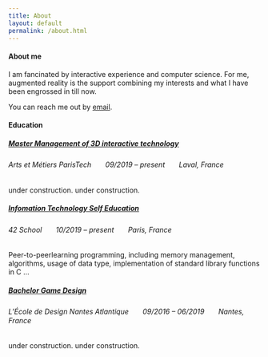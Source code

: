 ```yaml
---
title: About
layout: default 
permalink: /about.html
---
```


#### About me

I am fancinated by interactive experience and computer science. For me, augmented reality is the support combining my interests and what I have been engrossed in till now.

You can reach me out by [email](mailto:zemin.xu@yahoo.com).

#### Education

##### [Master Management of 3D interactive technology](https://artsetmetiers.fr/fr/node/871)

###### *Arts et Métiers ParisTech*　　09/2019 – present　　Laval, France

under construction.
under construction.

##### [Infomation Technology Self Education](https://www.42.us.org/innovation/program-design/)

###### *42 School*　　10/2019 – present　　Paris, France

Peer-to-peerlearning
programming, including memory management, algorithms, usage of data type, implementation of standard library functions in C ...

##### [Bachelor Game Design](https://www.lecolededesign.com/formations/orientation/annee-2-et-3-game-design-90)

###### *L’École de Design Nantes Atlantique*　　09/2016 – 06/2019　　Nantes, France

under construction.
under construction.
